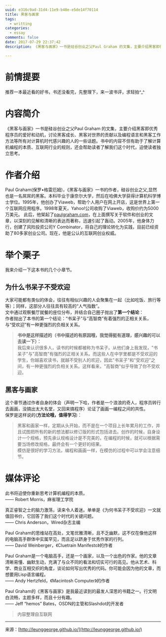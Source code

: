 ```yaml
---
uuid: e316c9ad-31d4-11e9-b40e-e5de14f70114
title: 黑客与画家
tags:
  - writting
categories:
  - essay
comments: false
date: 2017-07-29 22:37:42
description: 《黑客与画家》一书是硅谷创业之父Paul Graham 的文集，主要介绍黑客即优秀程序员的爱好和动机，讨论黑客成长、黑客对世界的贡献以及编程语言和黑客工作方法等所有对计算机时代感兴趣的人的一些话题。书中的内容不但有助于了解计算机编程的本质、互联网行业的规则，还会帮助读者了解我们这个时代，迫使读者独立思考。

---
```

# 前情提要
推荐一本最近看的好书，书还没看完，先整理下，来一波书评，求轻拍^_^

# 内容简介
《黑客与画家》一书是硅谷创业之父Paul Graham 的文集，主要介绍黑客即优秀程序员的爱好和动机，讨论黑客成长、黑客对世界的贡献以及编程语言和黑客工作方法等所有对计算机时代感兴趣的人的一些话题。书中的内容不但有助于了解计算机编程的本质、互联网行业的规则，还会帮助读者了解我们这个时代，迫使读者独立思考。

# 作者介绍
Paul Graham(保罗•格雷厄姆)，《黑客与画家》一书的作者，硅谷创业之父,显然也是一名屌屌的黑客。本科毕业于康奈尔大学，然后在哈佛大学获得计算机科学博士学位。1995年，他创办了Viaweb，帮助个人用户在网上开店，这是世界上第一个互联网应用程序。1998年夏天，Yahoo!公司收购了Viaweb，收购价约为5000万美元。
此后，他架起了[paulgraham.com](http://paulgraham.com/index.html)，在上面撰写关于软件和创业的文章，以深刻的见解和清晰的表达而著称，迅速引起了轰动。2005年，他身体力行，创建了风险投资公司Y Combinator，将自己的理论转化为实践，目前已经资助了80多家创业公司。现在，他是公认的互联网创业权威。


# 举个栗子
我来介绍一下这本书的几个小章节。  
## 为什么书呆子不受欢迎
大家可能都有类似的体会，往往有相似兴趣的人会聚集在一起（比如吃饭、旅行等等）；同样，这部分人往往具有较高的“人气指数”。  
文中通过观察餐厅就餐的座位分布，并结合自己圈子抛出了**第一个结论**：  
作者抛出了本书的第一个结论：“书呆子”与“高智商”有着强烈的正相关关系，与“受欢迎”有一种更强烈的负相关关系。  
> **书中是这样描述的（书中描述的有原因哦，我觉得挺有道理，感兴趣的可以去读一下）：**  
> 我后来认识很多人，读书的时候都被称为书呆子。从他们身上我发现，"书呆子"与"高智商"有强烈的正相关关系。而这些人在中学里都是不受欢迎的学生，你越喜欢读书，就越不受别人的欢迎，因此"书呆子"和"受欢迎"之间，有一种更强烈的负相关关系。这样看来，"高智商"似乎导致了你不受欢迎。   

## 黑客与画家
这个章节通过作者自身的体会（声明一下哈，作者是一个浪浪的奇人，程序员转行去画画，没搞出太大名堂，又回来搞程序）论证了画画一编程之间的共性。  
保罗是这样说的(**方法论哦，值得学习**)：
> 黑客和画家一样，定期从头开始，而不是在一个项目上长年累月的工作，并且试图把所有的新的想法都以修订版的形式包括进去。创作的时候，自身设计一个规格，预先承认规格设计是不完美的，在编程的时候，就可以根据需要当场修改规格，最终会有一个更好的结果。  
> 模仿是很好的学习方法，编程和画画一样，在模仿的过程中可以学会注意细节。  


# 媒体评论
此书将迫使你重新思考计算机编程的本质。  
—— Robert Morris，麻省理工学院  

真正睿智之士的脑力激荡，读来令人着迷。单单是《为何书呆子不受欢迎》一文就值回书价，它回答了我们这个时代的关键问题。  
—— Chris Anderson，Wired杂志主编  

Paul Graham的思维站在高处，文笔优雅清晰，且不乏幽默，这不仅在像他这样的电脑高手群体中实属罕见，而且足以跻身于优秀作家的行列。  
—— David Weinberger，《Cluetrain Manifesto》的作者  

Paul Graham是一个电脑高手，还是一个画家，以及一个出色的作家。他的文章清晰易懂、幽默生动，充满了与众不同的看法和切实可行的高见。他从艺术、科学、商业互相交织的角度，谈论如何写出优秀的代码。你可能会因为他的文章，而想要用Lisp语言编程。  
—— Andy Hertzfeld，《Macintosh Computer》的作者  

Paul Graham的《黑客与画家》是我最近读到的最发人深思的书籍之一。行文明白流畅，主题多样，而且十分有趣。  
—— Jeff “hemos” Bates，OSDN的主管和Slashdot的开发者  



> 内容整理自互联网







---
<link rel="stylesheet" href="http://yandex.st/highlightjs/6.1/styles/default.min.css">
<script src="http://yandex.st/highlightjs/6.1/highlight.min.js"></script>
<script>
hljs.tabReplace = ' ';
hljs.initHighlightingOnLoad();
</script>


来源：[http://leunggeorge.github.io/](http://leunggeorge.github.io/)  
